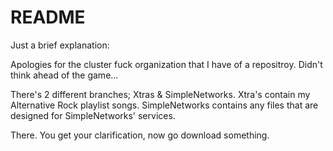 # README
Just a brief explanation:

Apologies for the cluster fuck organization that I have of a repositroy.
Didn't think ahead of the game...

There's 2 different branches; Xtras & SimpleNetworks.
Xtra's contain my Alternative Rock playlist songs.
SimpleNetworks contains any files that are designed for SimpleNetworks' services.



There. You get your clarification, now go download something.
